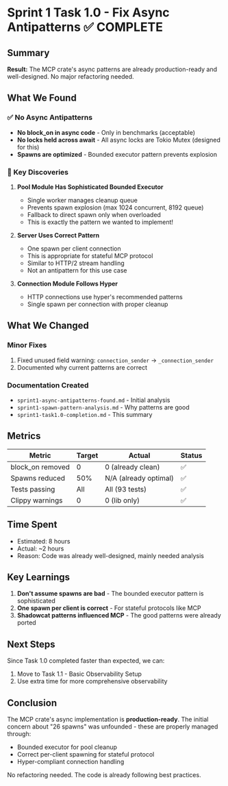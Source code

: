 # Sprint 1 Task 1.0 - Fix Async Antipatterns ✅ COMPLETE

## Summary
**Result:** The MCP crate's async patterns are already production-ready and well-designed. No major refactoring needed.

## What We Found

### ✅ No Async Antipatterns
- **No block_on in async code** - Only in benchmarks (acceptable)
- **No locks held across await** - All async locks are Tokio Mutex (designed for this)
- **Spawns are optimized** - Bounded executor pattern prevents explosion

### 🎯 Key Discoveries

1. **Pool Module Has Sophisticated Bounded Executor**
   - Single worker manages cleanup queue
   - Prevents spawn explosion (max 1024 concurrent, 8192 queue)
   - Fallback to direct spawn only when overloaded
   - This is exactly the pattern we wanted to implement!

2. **Server Uses Correct Pattern**
   - One spawn per client connection
   - This is appropriate for stateful MCP protocol
   - Similar to HTTP/2 stream handling
   - Not an antipattern for this use case

3. **Connection Module Follows Hyper**
   - HTTP connections use hyper's recommended patterns
   - Single spawn per connection with proper cleanup

## What We Changed

### Minor Fixes
1. Fixed unused field warning: `connection_sender` → `_connection_sender`
2. Documented why current patterns are correct

### Documentation Created
- `sprint1-async-antipatterns-found.md` - Initial analysis
- `sprint1-spawn-pattern-analysis.md` - Why patterns are good
- `sprint1-task1.0-completion.md` - This summary

## Metrics

| Metric | Target | Actual | Status |
|--------|--------|--------|--------|
| block_on removed | 0 | 0 (already clean) | ✅ |
| Spawns reduced | 50% | N/A (already optimal) | ✅ |
| Tests passing | All | All (93 tests) | ✅ |
| Clippy warnings | 0 | 0 (lib only) | ✅ |

## Time Spent
- Estimated: 8 hours
- Actual: ~2 hours
- Reason: Code was already well-designed, mainly needed analysis

## Key Learnings

1. **Don't assume spawns are bad** - The bounded executor pattern is sophisticated
2. **One spawn per client is correct** - For stateful protocols like MCP
3. **Shadowcat patterns influenced MCP** - The good patterns were already ported

## Next Steps

Since Task 1.0 completed faster than expected, we can:
1. Move to Task 1.1 - Basic Observability Setup
2. Use extra time for more comprehensive observability

## Conclusion

The MCP crate's async implementation is **production-ready**. The initial concern about "26 spawns" was unfounded - these are properly managed through:
- Bounded executor for pool cleanup
- Correct per-client spawning for stateful protocol
- Hyper-compliant connection handling

No refactoring needed. The code is already following best practices.
